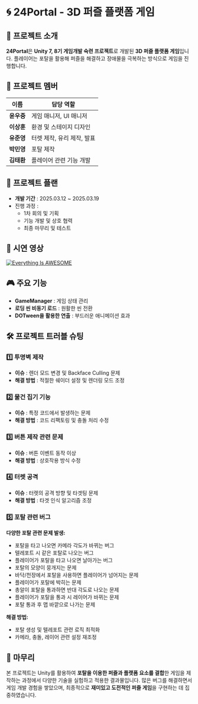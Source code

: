 # 🌀 24Portal - 3D 퍼즐 플랫폼 게임

## 📌 프로젝트 소개

**24Portal**은 **Unity 7, 8기 게임개발 숙련 프로젝트**로 개발된 **3D 퍼즐 플랫폼 게임**입니다.
 플레이어는 포탈을 활용해 퍼즐을 해결하고 장애물을 극복하는 방식으로 게임을 진행합니다.

## 👥 프로젝트 멤버

| 이름       | 담당 역할                  |
| ---------- | -------------------------- |
| **윤우중** | 게임 매니저, UI 매니저     |
| **이상훈** | 환경 및 스테이지 디자인    |
| **유준영** | 터렛 제작, 유리 제작, 발표 |
| **박민영** | 포탈 제작                  |
| **김태환** | 플레이어 관련 기능 개발    |

## 📅 프로젝트 플랜

- **개발 기간** : 2025.03.12 ~ 2025.03.19
- 진행 과정 :
  - 1차 회의 및 기획
  - 기능 개발 및 상호 협력
  - 최종 마무리 및 테스트

## 🎥 시연 영상

[![Everything Is AWESOME](https://img.youtube.com/vi/Y6DjyHaEpKI/0.jpg)](https://www.youtube.com/watch?v=Y6DjyHaEpKI "24Portal")

## 🎮 주요 기능

- **GameManager** : 게임 상태 관리
- **로딩 씬 비동기 로드** : 원활한 씬 전환
- **DOTween을 활용한 연출** : 부드러운 애니메이션 효과

## 🛠 프로젝트 트러블 슈팅

### 1️⃣ 투명벽 제작

- **이슈** : 렌더 모드 변경 및 Backface Culling 문제
- **해결 방법** : 적절한 쉐이더 설정 및 렌더링 모드 조정

### 2️⃣ 물건 집기 기능

- **이슈** : 특정 코드에서 발생하는 문제
- **해결 방법** : 코드 리팩토링 및 충돌 처리 수정

### 3️⃣ 버튼 제작 관련 문제

- **이슈** : 버튼 이벤트 동작 이상
- **해결 방법** : 상호작용 방식 수정

### 4️⃣ 터렛 공격

- **이슈** : 터렛의 공격 방향 및 타겟팅 문제
- **해결 방법** : 타겟 인식 알고리즘 조정

### 5️⃣ 포탈 관련 버그

**다양한 포탈 관련 문제 발생:**

- 포탈을 타고 나오면 카메라 각도가 바뀌는 버그
- 텔레포트 시 같은 포탈로 나오는 버그
- 플레이어가 포탈을 타고 나오면 날아가는 버그
- 포탈의 모양이 뭉개지는 문제
- 바닥/천장에서 포탈을 사용하면 플레이어가 넘어지는 문제
- 플레이어가 포탈에 박히는 문제
- 총알이 포탈을 통과하면 반대 각도로 나오는 문제
- 플레이어가 포탈을 통과 시 레이어가 바뀌는 문제
- 포탈 통과 후 맵 바깥으로 나가는 문제

**해결 방법:**

- 포탈 생성 및 텔레포트 관련 로직 최적화
- 카메라, 충돌, 레이어 관련 설정 재조정

## 🏁 마무리

본 프로젝트는 Unity를 활용하여 **포탈을 이용한 퍼즐과 플랫폼 요소를 결합**한 게임을 제작하는 과정에서 다양한 기술을 실험하고 적용한 결과물입니다.
 많은 버그를 해결하면서 게임 개발 경험을 쌓았으며, 최종적으로 **재미있고 도전적인 퍼즐 게임**을 구현하는 데 집중하였습니다.